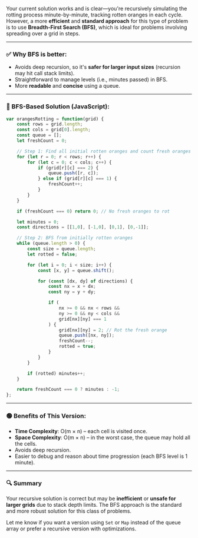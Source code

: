 Your current solution works and is clear—you're recursively simulating the rotting process minute-by-minute, tracking rotten oranges in each cycle. However, a more **efficient** and **standard approach** for this type of problem is to use **Breadth-First Search (BFS)**, which is ideal for problems involving spreading over a grid in steps.

---

### ✅ **Why BFS is better**:

* Avoids deep recursion, so it's **safer for larger input sizes** (recursion may hit call stack limits).
* Straightforward to manage levels (i.e., minutes passed) in BFS.
* More **readable** and **concise** using a queue.

---

### 🔁 BFS-Based Solution (JavaScript):

```js
var orangesRotting = function(grid) {
    const rows = grid.length;
    const cols = grid[0].length;
    const queue = [];
    let freshCount = 0;

    // Step 1: Find all initial rotten oranges and count fresh oranges
    for (let r = 0; r < rows; r++) {
        for (let c = 0; c < cols; c++) {
            if (grid[r][c] === 2) {
                queue.push([r, c]);
            } else if (grid[r][c] === 1) {
                freshCount++;
            }
        }
    }

    if (freshCount === 0) return 0; // No fresh oranges to rot

    let minutes = 0;
    const directions = [[1,0], [-1,0], [0,1], [0,-1]];

    // Step 2: BFS from initially rotten oranges
    while (queue.length > 0) {
        const size = queue.length;
        let rotted = false;

        for (let i = 0; i < size; i++) {
            const [x, y] = queue.shift();

            for (const [dx, dy] of directions) {
                const nx = x + dx;
                const ny = y + dy;

                if (
                    nx >= 0 && nx < rows &&
                    ny >= 0 && ny < cols &&
                    grid[nx][ny] === 1
                ) {
                    grid[nx][ny] = 2; // Rot the fresh orange
                    queue.push([nx, ny]);
                    freshCount--;
                    rotted = true;
                }
            }
        }

        if (rotted) minutes++;
    }

    return freshCount === 0 ? minutes : -1;
};
```

---

### 🟢 Benefits of This Version:

* **Time Complexity**: O(m × n) – each cell is visited once.
* **Space Complexity**: O(m × n) – in the worst case, the queue may hold all the cells.
* Avoids deep recursion.
* Easier to debug and reason about time progression (each BFS level is 1 minute).

---

### 🔍 Summary

Your recursive solution is correct but may be **inefficient** or **unsafe for larger grids** due to stack depth limits. The BFS approach is the standard and more robust solution for this class of problems.

Let me know if you want a version using `Set` or `Map` instead of the queue array or prefer a recursive version with optimizations.



